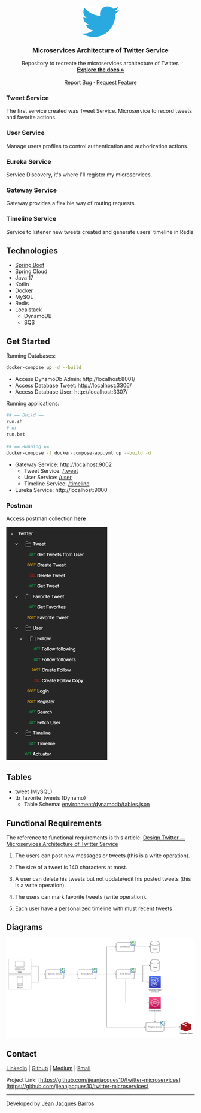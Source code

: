 <br />
<p align="center">
  <a href="https://github.com/jjeanjacques10/twitter-microservices">
    <img src="./files/twitter-logo.png" width="100px" alt="Logo">
  </a>

<h3 align="center">Microservices Architecture of Twitter Service</h3>
  <p align="center">
    Repository to recreate the microservices architecture of Twitter. 
    <br />
    <a href="https://github.com/jjeanjacques10/twitter-microservices"><strong>Explore the docs »</strong></a>
    <br />
    <br />
    <a href="https://github.com/jjeanjacques10/twitter-microservices/issues">Report Bug</a>
    ·
    <a href="https://github.com/jjeanjacques10/twitter-microservices/issues">Request Feature</a>
  </p>
</p>

### Tweet Service

The first service created was Tweet Service. Microservice to record tweets and favorite actions.

### User Service

Manage users profiles to control authentication and authorization actions.

### Eureka Service

Service Discovery, it's where I'll register my microservices.

### Gateway Service

Gateway provides a flexible way of routing requests.

### Timeline Service

Service to listener new tweets created and generate users' timeline in Redis

## Technologies

- [Spring Boot](https://spring.io/projects/spring-boot)
- [Spring Cloud](https://spring.io/projects/spring-cloud)
- Java 17
- Kotlin
- Docker
- MySQL
- Redis
- Localstack
    - DynamoDB
    - SQS

## Get Started

Running Databases:

``` bash
docker-compose up -d --build
```

- Access DynamoDb Admin: http://localhost:8001/
- Access Database Tweet: http://localhost:3306/
- Access Database User: http://localhost:3307/

Running applications:

``` bash
## == Build ==
run.sh 
# or 
run.bat

## == Running ==
docker-compose -f docker-compose-app.yml up --build -d
```

- Gateway Service: http://localhost:9002
    - Tweet Service: [/tweet](http://localhost:9002)
    - User Service: [/user](http://localhost:9002)
    - Timeline Service: [/timeline](http://localhost:9002)
- Eureka Service: http://localhost:9000

### Postman

Access postman collection **[here](./files/Twitter.postman_collection.json)**

<img src="./files/postman.png">

## Tables

- tweet (MySQL)
- tb_favorite_tweets (Dynamo)
    - Table Schema: [environment/dynamodb/tables.json](./environment/dynamodb/tables.json)

## Functional Requirements

The reference to functional requirements is this
article: [Design Twitter — Microservices Architecture of Twitter Service](https://thinksoftware.medium.com/design-twitter-microservices-architecture-of-twitter-service-996ddd68e1ca)

1. The users can post new messages or tweets (this is a write operation).

2. The size of a tweet is 140 characters at most.

3. A user can delete his tweets but not update/edit his posted tweets (this is a write operation).

4. The users can mark favorite tweets (write operation).

5. Each user have a personalized timeline with must recent tweets

## Diagrams

<p align="center">
<img src="./files/Microservices Diagram.jpg" width="700px" alt="Logo">
</p>

## Contact

[Linkedin](https://www.linkedin.com/in/jjean-jacques10) | [Github](https://github.com/jjeanjacques10/)
| [Medium](https://jjeanjacques10.medium.com/) | [Email](mail:jjean.jacques10@gmail.com)

Project
Link: [https://github.com/jjeanjacques10/twitter-microservices](https://github.com/jjeanjacques10/twitter-microservices)

---
Developed by [Jean Jacques Barros](https://github.com/jjeanjacques10)